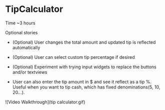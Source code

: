 TipCalculator
=============
Time ~3 hours

Optional stories
* (Optional) User changes the total amount and updated tip is reflected automatically
* (Optional) User can select custom tip percentage if desired
* (Optional) Experiment with trying input widgets to replace the buttons and/or textviews
  
* User can also enter the tip amount in $ and see it reflect as a tip %. Useful when you want to tip cash, which has fixed denominations(5, 10, 20...).
  

![Video Walkthrough](tip calculator.gif)
